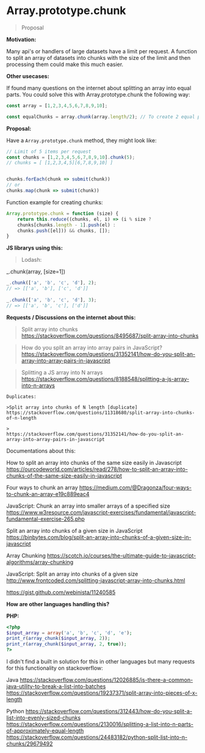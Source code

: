 # Array.prototype.chunk

> Proposal

__Motivation:__

Many api's or handlers of large datasets have a limit per request. A function to split an array of datasets into chunks with the size of the limit and then processing them could make this much easier.
 
__Other usecases:__

If found many questions on the internet about splitting an array into equal parts. You could solve this with Array.prototype.chunk the following way:

```js
const array = [1,2,3,4,5,6,7,8,9,10];

const equalChunks = array.chunk(array.length/2); // To create 2 equal parts

```

__Proposal:__

Have a `Array.prototype.chunk` method, they might look like:

```js
// Limit of 5 items per request
const chunks = [1,2,3,4,5,6,7,8,9,10].chunk(5);
// chunks = [ [1,2,3,4,5][6,7,8,9,10] ]


chunks.forEach(chunk => submit(chunk))
// or
chunks.map(chunk => submit(chunk))

```

Function example for creating chunks:

```js
Array.prototype.chunk = function (size) {
    return this.reduce((chunks, el, i) => (i % size ?
    chunks[chunks.length - 1].push(el) :
    chunks.push([el])) && chunks, []);
}
```

__JS librarys using this:__

>Lodash: 

_.chunk(array, [size=1])

```js
_.chunk(['a', 'b', 'c', 'd'], 2);
// => [['a', 'b'], ['c', 'd']]
 
_.chunk(['a', 'b', 'c', 'd'], 3);
// => [['a', 'b', 'c'], ['d']]
```

__Requests / Discussions on the internet about this:__

>Split array into chunks
https://stackoverflow.com/questions/8495687/split-array-into-chunks


>How do you split an array into array pairs in JavaScript?
https://stackoverflow.com/questions/31352141/how-do-you-split-an-array-into-array-pairs-in-javascript

>Splitting a JS array into N arrays
https://stackoverflow.com/questions/8188548/splitting-a-js-array-into-n-arrays

	Duplicates:
	
	>Split array into chunks of N length [duplicate]
	https://stackoverflow.com/questions/11318680/split-array-into-chunks-of-n-length
	
	>
	https://stackoverflow.com/questions/31352141/how-do-you-split-an-array-into-array-pairs-in-javascript
	
	
Documentations about this:

How to split an array into chunks of the same size easily in Javascript
https://ourcodeworld.com/articles/read/278/how-to-split-an-array-into-chunks-of-the-same-size-easily-in-javascript

	
Four ways to chunk an array
https://medium.com/@Dragonza/four-ways-to-chunk-an-array-e19c889eac4

JavaScript: Chunk an array into smaller arrays of a specified size
https://www.w3resource.com/javascript-exercises/fundamental/javascript-fundamental-exercise-265.php


Split an array into chunks of a given size in JavaScript
https://binbytes.com/blog/split-an-array-into-chunks-of-a-given-size-in-javascript


Array Chunking
https://scotch.io/courses/the-ultimate-guide-to-javascript-algorithms/array-chunking


JavaScript: Split an array into chunks of a given size
http://www.frontcoded.com/splitting-javascript-array-into-chunks.html


https://gist.github.com/webinista/11240585





__How are other languages handling this?__

__PHP:__ 
```php
<?php
$input_array = array('a', 'b', 'c', 'd', 'e');
print_r(array_chunk($input_array, 2));
print_r(array_chunk($input_array, 2, true));
?>
```

I didn't find a built in solution for this in other languages but many requests for this functionality on stackoverflow:

Java
https://stackoverflow.com/questions/12026885/is-there-a-common-java-utility-to-break-a-list-into-batches
https://stackoverflow.com/questions/19237371/split-array-into-pieces-of-x-length

Python
https://stackoverflow.com/questions/312443/how-do-you-split-a-list-into-evenly-sized-chunks
https://stackoverflow.com/questions/2130016/splitting-a-list-into-n-parts-of-approximately-equal-length
https://stackoverflow.com/questions/24483182/python-split-list-into-n-chunks/29679492

